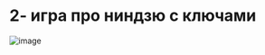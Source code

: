 # 2- игра про ниндзю с ключами
![image](https://user-images.githubusercontent.com/42247167/174460090-dd3562a2-a80b-461a-b714-8524d8741dac.png)
